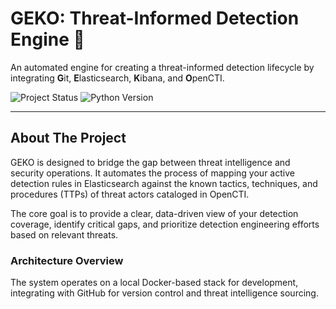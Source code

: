 # GEKO: Threat-Informed Detection Engine 🦎

An automated engine for creating a threat-informed detection lifecycle by integrating **G**it, **E**lasticsearch, **K**ibana, and **O**penCTI.

![Project Status](https://img.shields.io/badge/status-in%20development-blue)
![Python Version](https://img.shields.io/badge/python-3.10+-blue.svg)

---

## About The Project

GEKO is designed to bridge the gap between threat intelligence and security operations. It automates the process of mapping your active detection rules in Elasticsearch against the known tactics, techniques, and procedures (TTPs) of threat actors cataloged in OpenCTI.

The core goal is to provide a clear, data-driven view of your detection coverage, identify critical gaps, and prioritize detection engineering efforts based on relevant threats.

### Architecture Overview

The system operates on a local Docker-based stack for development, integrating with GitHub for version control and threat intelligence sourcing.
